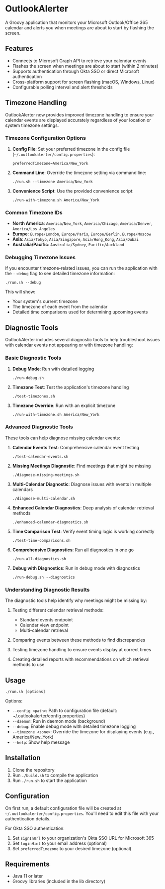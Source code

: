 # OutlookAlerter

A Groovy application that monitors your Microsoft Outlook/Office 365 calendar and alerts you when meetings are about to start by flashing the screen.

## Features

- Connects to Microsoft Graph API to retrieve your calendar events
- Flashes the screen when meetings are about to start (within 2 minutes)
- Supports authentication through Okta SSO or direct Microsoft authentication
- Cross-platform support for screen flashing (macOS, Windows, Linux)
- Configurable polling interval and alert thresholds

## Timezone Handling

OutlookAlerter now provides improved timezone handling to ensure your calendar events are displayed accurately regardless of your location or system timezone settings.

### Timezone Configuration Options

1. **Config File**: Set your preferred timezone in the config file (`~/.outlookalerter/config.properties`):
   ```
   preferredTimezone=America/New_York
   ```

2. **Command Line**: Override the timezone setting via command line:
   ```
   ./run.sh --timezone America/New_York
   ```

3. **Convenience Script**: Use the provided convenience script:
   ```
   ./run-with-timezone.sh America/New_York
   ```

### Common Timezone IDs

- **North America**: `America/New_York`, `America/Chicago`, `America/Denver`, `America/Los_Angeles`
- **Europe**: `Europe/London`, `Europe/Paris`, `Europe/Berlin`, `Europe/Moscow`
- **Asia**: `Asia/Tokyo`, `Asia/Singapore`, `Asia/Hong_Kong`, `Asia/Dubai`
- **Australia/Pacific**: `Australia/Sydney`, `Pacific/Auckland`

### Debugging Timezone Issues

If you encounter timezone-related issues, you can run the application with the `--debug` flag to see detailed timezone information:

```
./run.sh --debug
```

This will show:
- Your system's current timezone
- The timezone of each event from the calendar
- Detailed time comparisons used for determining upcoming events

## Diagnostic Tools

OutlookAlerter includes several diagnostic tools to help troubleshoot issues with calendar events not appearing or with timezone handling:

### Basic Diagnostic Tools

1. **Debug Mode**: Run with detailed logging
   ```
   ./run-debug.sh
   ```
   
2. **Timezone Test**: Test the application's timezone handling
   ```
   ./test-timezones.sh
   ```

3. **Timezone Override**: Run with an explicit timezone
   ```
   ./run-with-timezone.sh America/New_York
   ```

### Advanced Diagnostic Tools

These tools can help diagnose missing calendar events:

1. **Calendar Events Test**: Comprehensive calendar event testing
   ```
   ./test-calendar-events.sh
   ```

2. **Missing Meetings Diagnostic**: Find meetings that might be missing
   ```
   ./diagnose-missing-meetings.sh
   ```

3. **Multi-Calendar Diagnostic**: Diagnose issues with events in multiple calendars
   ```
   ./diagnose-multi-calendar.sh
   ```

4. **Enhanced Calendar Diagnostics**: Deep analysis of calendar retrieval methods
   ```
   ./enhanced-calendar-diagnostics.sh
   ```

5. **Time Comparison Test**: Verify event timing logic is working correctly
   ```
   ./test-time-comparisons.sh
   ```

6. **Comprehensive Diagnostics**: Run all diagnostics in one go
   ```
   ./run-all-diagnostics.sh
   ```
   
7. **Debug with Diagnostics**: Run in debug mode with diagnostics
   ```
   ./run-debug.sh --diagnostics
   ```

### Understanding Diagnostic Results

The diagnostic tools help identify why meetings might be missing by:

1. Testing different calendar retrieval methods:
   - Standard events endpoint
   - Calendar view endpoint
   - Multi-calendar retrieval

2. Comparing events between these methods to find discrepancies

3. Testing timezone handling to ensure events display at correct times

4. Creating detailed reports with recommendations on which retrieval methods to use

## Usage

```
./run.sh [options]
```

Options:
- `--config <path>`: Path to configuration file (default: ~/.outlookalerter/config.properties)
- `--daemon`: Run in daemon mode (background)
- `--debug`: Enable debug mode with detailed timezone logging
- `--timezone <zone>`: Override the timezone for displaying events (e.g., America/New_York)
- `--help`: Show help message

## Installation

1. Clone the repository
2. Run `./build.sh` to compile the application
3. Run `./run.sh` to start the application

## Configuration

On first run, a default configuration file will be created at `~/.outlookalerter/config.properties`. You'll need to edit this file with your authentication details.

For Okta SSO authentication:
1. Set `signInUrl` to your organization's Okta SSO URL for Microsoft 365
2. Set `loginHint` to your email address (optional)
3. Set `preferredTimezone` to your desired timezone (optional)

## Requirements

- Java 11 or later
- Groovy libraries (included in the lib directory)
